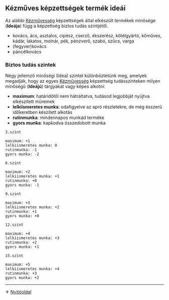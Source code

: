 ## Kézműves képzettségek termék ideái

Az alábbi [Kézművesség](kepzettsegek.szekunder/kezmuvesseg.md) képzettségek által elkészült termékek minősége (**Ideája**) függ a képzettség biztos tudás szintjétől.

- kovács, ács, asztalos, cipész, cserző, ékszerész, kötélgyártó, kőműves, kádár, lakatos, molnár, pék, pénzverő, szabó, szűcs, varga
- (fegyver)kovács
- páncélkovács

### Biztos tudás szintek

Négy jellemző minőségi (Idea) szintet különböztetünk meg, amelyek megadják, hogy az egyes [Kézművesség](kepzettsegek.szekunder/kezmuvesseg.md) képzettség tudásszinteken milyen minőségű (**Ideájú**) tárgyakat vagy képes alkotni:
- **maximum**: határidőtől nem hátráltatva, tudásod legjobbját nyújtva elkészített műremek
- **lelkiismeretes munka**: odafigyelve az apró részletekre, de még ésszerű időkeretben készített alkotás
- **rutinmunka**: mindennapos munkád terméke
- **gyors munka**: kapkodva összedobott munka

```
3.szint

maximum: +1
lelkiismeretes munka: 0
rutinmunka: -1
gyors munka: -2
```

```
6.szint

maximum: +2
lelkiismeretes munka: +1
rutinmunka: +0
gyors munka: -1
```

```
9.szint

maximum: +3
lelkiismeretes munka: +2
rutinmunka: +1
gyors munka: +0
```

```
12.szint

maximum: +4
lelkiismeretes munka: +3
rutinmunka: +2
gyors munka: +1
```

```
15.szint

maximum: +5
lelkiismeretes munka: +4
rutinmunka: +3
gyors munka: +2
```

---

⚜️ [Nyitóoldal](start.md#3-k%C3%A9pzetts%C3%A9grendszer-)